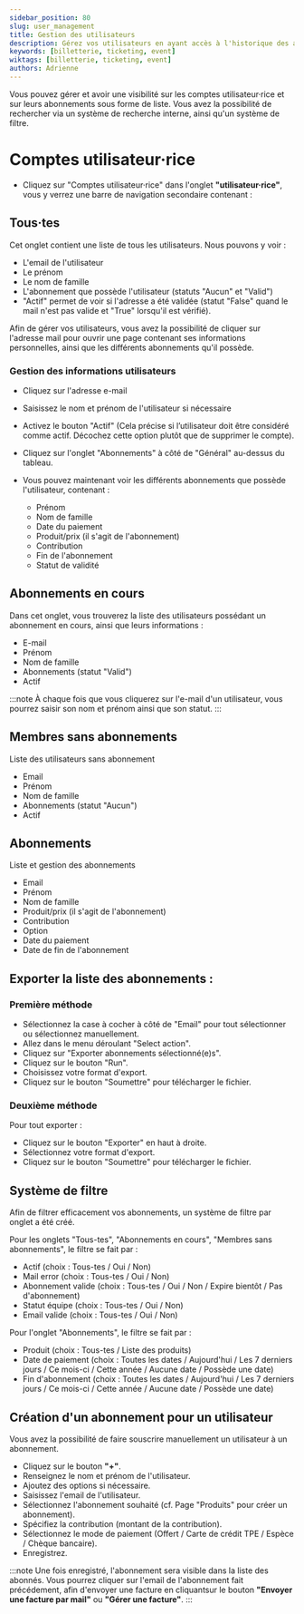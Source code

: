 ```yaml
---
sidebar_position: 80
slug: user_management
title: Gestion des utilisateurs
description: Gérez vos utilisateurs en ayant accès à l'historique des abonnements et réservations
keywords: [billetterie, ticketing, event]
wiktags: [billetterie, ticketing, event]
authors: Adrienne
---
```



Vous pouvez gérer et avoir une visibilité sur les comptes utilisateur·rice et sur leurs abonnements sous forme de liste. Vous avez la possibilité de rechercher via un système de recherche interne, ainsi qu'un système de filtre.

# Comptes utilisateur·rice 

- Cliquez sur "Comptes utilisateur·rice" dans l'onglet **"utilisateur·rice"**, vous y verrez une barre de navigation secondaire contenant :

## Tous·tes

Cet onglet contient une liste de tous les utilisateurs. Nous pouvons y voir :
- L'email de l'utilisateur
- Le prénom 
- Le nom de famille
- L'abonnement que possède l'utilisateur (statuts "Aucun" et "Valid")
- "Actif" permet de voir si l'adresse a été validée (statut "False" quand le mail n'est pas valide et "True" lorsqu'il est vérifié).

Afin de gérer vos utilisateurs, vous avez la possibilité de cliquer sur l'adresse mail pour ouvrir une page contenant ses informations personnelles, ainsi que les différents abonnements qu'il possède.


### Gestion des informations utilisateurs

- Cliquez sur l'adresse e-mail
- Saisissez le nom et prénom de l'utilisateur si nécessaire
- Activez le bouton "Actif" (Cela précise si l’utilisateur doit être considéré comme actif. Décochez cette option plutôt que de supprimer le compte).

- Cliquez sur l'onglet "Abonnements" à côté de "Général" au-dessus du tableau.
- Vous pouvez maintenant voir les différents abonnements que possède l'utilisateur, contenant :
  - Prénom
  - Nom de famille
  - Date du paiement
  - Produit/prix (il s'agit de l'abonnement)
  - Contribution
  - Fin de l'abonnement
  - Statut de validité

## Abonnements en cours

Dans cet onglet, vous trouverez la liste des utilisateurs possédant un abonnement en cours, ainsi que leurs informations :

- E-mail
- Prénom
- Nom de famille
- Abonnements (statut "Valid")
- Actif

:::note
À chaque fois que vous cliquerez sur l'e-mail d'un utilisateur, vous pourrez saisir son nom et prénom ainsi que son statut.
::: 


## Membres sans abonnements

Liste des utilisateurs sans abonnement

- Email
- Prénom
- Nom de famille
- Abonnements (statut "Aucun")
- Actif

## Abonnements

Liste et gestion des abonnements

- Email
- Prénom
- Nom de famille
- Produit/prix (il s'agit de l'abonnement)
- Contribution
- Option
- Date du paiement
- Date de fin de l'abonnement

## Exporter la liste des abonnements :

### Première méthode

- Sélectionnez la case à cocher à côté de "Email" pour tout sélectionner ou sélectionnez manuellement.
- Allez dans le menu déroulant "Select action".
- Cliquez sur "Exporter abonnements sélectionné(e)s".
- Cliquez sur le bouton "Run".
- Choisissez votre format d'export.
- Cliquez sur le bouton "Soumettre" pour télécharger le fichier.

### Deuxième méthode

Pour tout exporter :
- Cliquez sur le bouton "Exporter" en haut à droite.
- Sélectionnez votre format d'export.
- Cliquez sur le bouton "Soumettre" pour télécharger le fichier.

## Système de filtre

Afin de filtrer efficacement vos abonnements, un système de filtre par onglet a été créé.

Pour les onglets "Tous-tes", "Abonnements en cours", "Membres sans abonnements", le filtre se fait par : 

- Actif (choix : Tous-tes / Oui / Non)
- Mail error (choix : Tous-tes / Oui / Non)
- Abonnement valide (choix : Tous-tes / Oui / Non / Expire bientôt / Pas d'abonnement)
- Statut équipe (choix : Tous-tes / Oui / Non)
- Email valide (choix : Tous-tes / Oui / Non)

Pour l'onglet "Abonnements", le filtre se fait par : 

- Produit (choix : Tous-tes / Liste des produits)
- Date de paiement (choix : Toutes les dates / Aujourd'hui / Les 7 derniers jours / Ce mois-ci / Cette année / Aucune date / Possède une date)
- Fin d'abonnement (choix : Toutes les dates / Aujourd'hui / Les 7 derniers jours / Ce mois-ci / Cette année / Aucune date / Possède une date)

## Création d'un abonnement pour un utilisateur

Vous avez la possibilité de faire souscrire manuellement un utilisateur à un abonnement.

- Cliquez sur le bouton **"+"**.
- Renseignez le nom et prénom de l'utilisateur.
- Ajoutez des options si nécessaire.
- Saisissez l'email de l'utilisateur.
- Sélectionnez l'abonnement souhaité (cf. Page "Produits" pour créer un abonnement).
- Spécifiez la contribution (montant de la contribution).
- Sélectionnez le mode de paiement (Offert / Carte de crédit TPE / Espèce / Chèque bancaire).
- Enregistrez.

:::note
Une fois enregistré, l'abonnement sera visible dans la liste des abonnés. Vous pourrez cliquer sur l'email de l'abonnement fait précédement, afin d'envoyer une facture en cliquantsur le bouton **"Envoyer une facture par mail"** ou **"Gérer une facture"**.
:::
